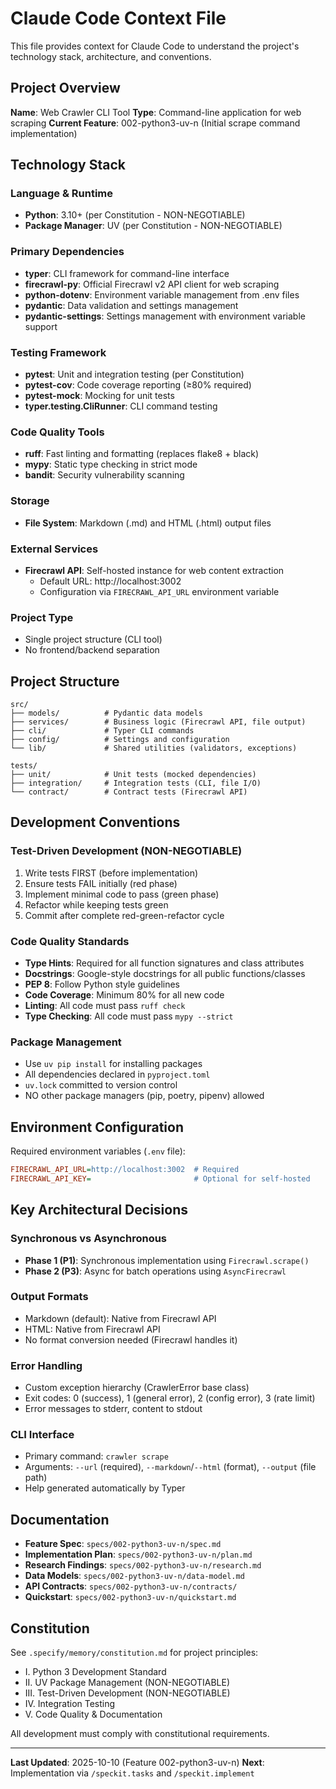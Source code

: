 # Claude Code Context File

This file provides context for Claude Code to understand the project's technology stack, architecture, and conventions.

## Project Overview

**Name**: Web Crawler CLI Tool
**Type**: Command-line application for web scraping
**Current Feature**: 002-python3-uv-n (Initial scrape command implementation)

## Technology Stack

<!-- BEGIN SPECKIT MANAGED: Do not manually edit between markers -->
### Language & Runtime
- **Python**: 3.10+ (per Constitution - NON-NEGOTIABLE)
- **Package Manager**: UV (per Constitution - NON-NEGOTIABLE)

### Primary Dependencies
- **typer**: CLI framework for command-line interface
- **firecrawl-py**: Official Firecrawl v2 API client for web scraping
- **python-dotenv**: Environment variable management from .env files
- **pydantic**: Data validation and settings management
- **pydantic-settings**: Settings management with environment variable support

### Testing Framework
- **pytest**: Unit and integration testing (per Constitution)
- **pytest-cov**: Code coverage reporting (≥80% required)
- **pytest-mock**: Mocking for unit tests
- **typer.testing.CliRunner**: CLI command testing

### Code Quality Tools
- **ruff**: Fast linting and formatting (replaces flake8 + black)
- **mypy**: Static type checking in strict mode
- **bandit**: Security vulnerability scanning

### Storage
- **File System**: Markdown (.md) and HTML (.html) output files

### External Services
- **Firecrawl API**: Self-hosted instance for web content extraction
  - Default URL: http://localhost:3002
  - Configuration via `FIRECRAWL_API_URL` environment variable

### Project Type
- Single project structure (CLI tool)
- No frontend/backend separation
<!-- END SPECKIT MANAGED -->

## Project Structure

```
src/
├── models/          # Pydantic data models
├── services/        # Business logic (Firecrawl API, file output)
├── cli/             # Typer CLI commands
├── config/          # Settings and configuration
└── lib/             # Shared utilities (validators, exceptions)

tests/
├── unit/            # Unit tests (mocked dependencies)
├── integration/     # Integration tests (CLI, file I/O)
└── contract/        # Contract tests (Firecrawl API)
```

## Development Conventions

### Test-Driven Development (NON-NEGOTIABLE)
1. Write tests FIRST (before implementation)
2. Ensure tests FAIL initially (red phase)
3. Implement minimal code to pass (green phase)
4. Refactor while keeping tests green
5. Commit after complete red-green-refactor cycle

### Code Quality Standards
- **Type Hints**: Required for all function signatures and class attributes
- **Docstrings**: Google-style docstrings for all public functions/classes
- **PEP 8**: Follow Python style guidelines
- **Code Coverage**: Minimum 80% for all new code
- **Linting**: All code must pass `ruff check`
- **Type Checking**: All code must pass `mypy --strict`

### Package Management
- Use `uv pip install` for installing packages
- All dependencies declared in `pyproject.toml`
- `uv.lock` committed to version control
- NO other package managers (pip, poetry, pipenv) allowed

## Environment Configuration

Required environment variables (`.env` file):
```ini
FIRECRAWL_API_URL=http://localhost:3002  # Required
FIRECRAWL_API_KEY=                       # Optional for self-hosted
```

## Key Architectural Decisions

### Synchronous vs Asynchronous
- **Phase 1 (P1)**: Synchronous implementation using `Firecrawl.scrape()`
- **Phase 2 (P3)**: Async for batch operations using `AsyncFirecrawl`

### Output Formats
- Markdown (default): Native from Firecrawl API
- HTML: Native from Firecrawl API
- No format conversion needed (Firecrawl handles it)

### Error Handling
- Custom exception hierarchy (CrawlerError base class)
- Exit codes: 0 (success), 1 (general error), 2 (config error), 3 (rate limit)
- Error messages to stderr, content to stdout

### CLI Interface
- Primary command: `crawler scrape`
- Arguments: `--url` (required), `--markdown`/`--html` (format), `--output` (file path)
- Help generated automatically by Typer

## Documentation

- **Feature Spec**: `specs/002-python3-uv-n/spec.md`
- **Implementation Plan**: `specs/002-python3-uv-n/plan.md`
- **Research Findings**: `specs/002-python3-uv-n/research.md`
- **Data Models**: `specs/002-python3-uv-n/data-model.md`
- **API Contracts**: `specs/002-python3-uv-n/contracts/`
- **Quickstart**: `specs/002-python3-uv-n/quickstart.md`

## Constitution

See `.specify/memory/constitution.md` for project principles:
- I. Python 3 Development Standard
- II. UV Package Management (NON-NEGOTIABLE)
- III. Test-Driven Development (NON-NEGOTIABLE)
- IV. Integration Testing
- V. Code Quality & Documentation

All development must comply with constitutional requirements.

---

**Last Updated**: 2025-10-10 (Feature 002-python3-uv-n)
**Next**: Implementation via `/speckit.tasks` and `/speckit.implement`
